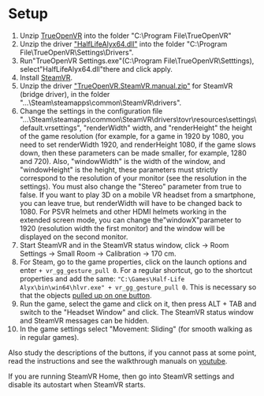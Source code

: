 ﻿# Setup
1. Unzip [TrueOpenVR](https://github.com/TrueOpenVR/TrueOpenVR-Core/releases) into the folder "C:\Program File\TrueOpenVR"
2. Unzip the driver ["HalfLifeAlyx64.dll"](https://github.com/r57zone/Half-Life-Alyx-novr/releases) into the folder "C:\Program File\TrueOpenVR\Settings\Drivers".
3. Run"TrueOpenVR Settings.exe"(C:\Program File\TrueOpenVR\Setttings), select"HalfLifeAlyx64.dll"there and click apply.
4. Install [SteamVR](https://store.steampowered.com/app/250820/SteamVR/).
5. Unzip the driver ["TrueOpenVR.SteamVR.manual.zip"](https://github.com/TrueOpenVR/SteamVR-TrueOpenVR/releases) for SteamVR (bridge driver), in the folder "...\Steam\steamapps\common\SteamVR\drivers".
6. Change the settings in the configuration file "...\Steam\steamapps\common\SteamVR\drivers\tovr\resources\settings\default.vrsettings", "renderWidth" width, and "renderHeight" the height of the game resolution (for example, for a game in 1920 by 1080, you need to set renderWidth 1920, and renderHeight 1080, if the game slows down, then these parameters can be made smaller, for example, 1280 and 720). Also, "windowWidth" is the width of the window, and "windowHeight" is the height, these parameters must strictly correspond to the resolution of your monitor (see the resolution in the settings). You must also change the "Stereo" parameter from true to false. If you want to play 3D on a mobile VR headset from a smartphone, you can leave true, but renderWidth will have to be changed back to 1080. For PSVR helmets and other HDMI helmets working in the extended screen mode, you can change the"windowX"parameter to 1920 (resolution width the first monitor) and the window will be displayed on the second monitor.
7. Start SteamVR and in the SteamVR status window, click -> Room Settings -> Small Room -> Calibration -> 170 cm.
8. For Steam, go to the game properties, click on the launch options and enter `+ vr_gg_gesture_pull 0`. For a regular shortcut, go to the shortcut properties and add the same: `"C:\Games\Half-Life Alyx\bin\win64\hlvr.exe" + vr_gg_gesture_pull 0`. This is necessary so that the objects [pulled up on one button](https://youtu.be/RWQbwlXjtjI).
9. Run the game, select the game and click on it, then press ALT + TAB and switch to the "Headset Window" and click. The SteamVR status window and SteamVR messages can be hidden.
10. In the game settings select "Movement: Sliding" (for smooth walking as in regular games).

Also study the descriptions of the buttons, if you cannot pass at some point, read the instructions and see the walkthrough manuals on [youtube](https://www.youtube.com/channel/UCcuoRRWRvb7xUuMzrEqCZ5w).


If you are running SteamVR Home, then go into SteamVR settings and disable its autostart when SteamVR starts.